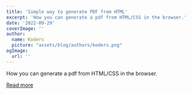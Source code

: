 ```yaml
---
title: 'Simple way to generate PDF from HTML'
excerpt: 'How you can generate a pdf from HTML/CSS in the browser.'
date: '2022-09-29'
coverImage: ''
author:
  name: Koders
  picture: "assets/blog/authors/koders.png"
ogImage:
  url: ''
---
```


How you can generate a pdf from HTML/CSS in the browser.

[Read more](https://dev.to/climentea/simple-way-to-generate-pdf-from-html-21mh)
